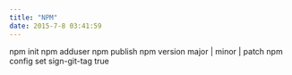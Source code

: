 ```yaml
---
title: "NPM"
date: 2015-7-8 03:41:59
---
```

npm init
npm adduser
npm publish
npm version major | minor | patch
npm config set sign-git-tag true